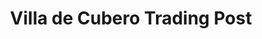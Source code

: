 ---
title: "Villa de Cubero Trading Post"
url: /cubero/villa-de-cubero-trading-post/
shop: convenience
---